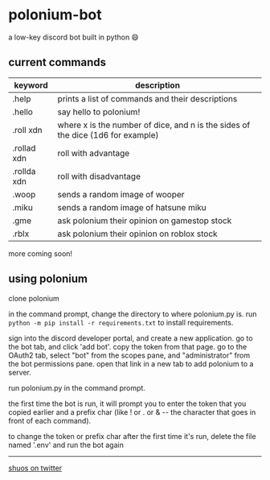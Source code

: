 # polonium-bot
a low-key discord bot built in python :smile:

## current commands
keyword | description
--------|---------
.help | prints a list of commands and their descriptions
.hello | say hello to polonium!
.roll xdn | where x is the number of dice, and n is the sides of the dice (1d6 for example)
.rollad xdn | roll with advantage
.rollda xdn | roll with disadvantage
.woop | sends a random image of wooper
.miku | sends a random image of hatsune miku
.gme | ask polonium their opinion on gamestop stock
.rblx | ask polonium their opinion on roblox stock

more coming soon!

## using polonium
clone polonium

in the command prompt, change the directory to where polonium.py is. run `python -m pip install -r requirements.txt` to install requirements.

sign into the discord developer portal, and create a new application. go to the bot tab, and click 'add bot'. copy the token from that page.
go to the OAuth2 tab, select "bot" from the scopes pane, and "administrator" from the bot permissions pane. open that link in a new tab to add polonium to a server.

run polonium.py in the command prompt.

the first time the bot is run, it will prompt you to enter the token that you copied earlier and a prefix char (like ! or . or & -- the character that goes in front of each command).

to change the token or prefix char after the first time it's run, delete the file named '.env' and run the bot again
***
[shuos on twitter](https://twitter.com/shuos_)
